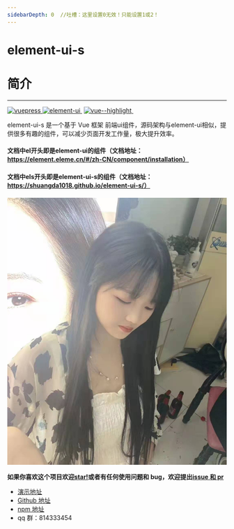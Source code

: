 ```yaml
---
sidebarDepth: 0  //吐槽：这里设置0无效！只能设置1或2！
---
```


# element-ui-s

# 简介

---

[![vuepress](https://img.shields.io/badge/vuepress-1.0.2-brightgreen.svg) ](https://github.com/vuejs/vuepress)[![element-ui](https://camo.githubusercontent.com/be59cf65edb533614bdaee07bc8edae883a70978/68747470733a2f2f696d672e736869656c64732e696f2f62616467652f656c656d656e742d2d75692d322e372e302d627269676874677265656e2e737667) ](https://github.com/ElemeFE/element)
[![vue--highlight](https://img.shields.io/badge/vue--highlight-2.2.0-brightgreen.svg) ](https://github.com/metachris/vue-highlightjs)

element-ui-s 是一个基于 Vue 框架 前端ui组件，源码架构与element-ui相似，提供很多有趣的组件，可以减少页面开发工作量，极大提升效率。
#### 文档中el开头即是element-ui的组件（文档地址：https://element.eleme.cn/#/zh-CN/component/installation）
#### 文档中els开头即是element-ui-s的组件（文档地址：https://shuangda1018.github.io/element-ui-s/）

![](../../.vuepress/public/logo.jpg)

**如果你喜欢这个项目欢迎[star!](https://github.com/ShuangDa1018/element-ui-s)或者有任何使用问题和 bug，欢迎提出[issue 和 pr](https://github.com/ShuangDa1018/element-ui-s/issues)**

- [演示地址](https://ShuangDa1018.github.io/element-ui-s)
- [Github 地址](https://github.com/ShuangDa1018/element-ui-s)
- [npm 地址](https://www.npmjs.com/package/element-ui-s)
- qq 群：814333454
<vssue />

